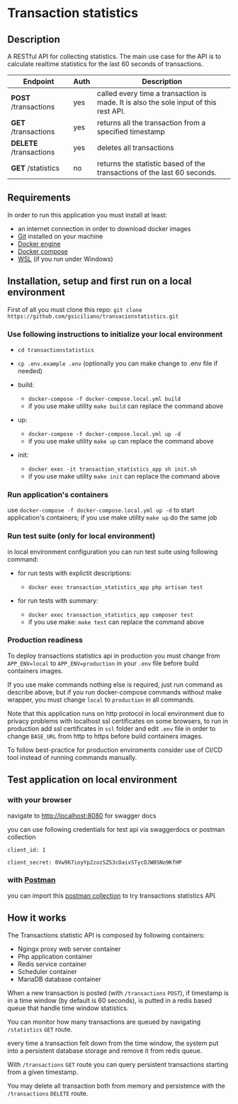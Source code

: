 # Transaction statistics

## Description

A RESTful API for collecting statistics. The main use case for the API is to calculate realtime statistics for the last 60 seconds of transactions.

| Endpoint                 | Auth | Description                                                                          |
| ------------------------ | ---- | ------------------------------------------------------------------------------------ |
| **POST** /transactions   | yes  | called every time a transaction is made. It is also the sole input of this rest API. |
| **GET** /transactions    | yes  | returns all the transaction from a specified timestamp                               |
| **DELETE** /transactions | yes  | deletes all transactions                                                             |
| **GET** /statistics      | no   | returns the statistic based of the transactions of the last 60 seconds.              |

## Requirements

In order to run this application you must install at least:

- an internet connection in order to download docker images
- [Git](https://git-scm.com/) installed on your machine 
- [Docker engine](https://docs.docker.com/engine/install/)
- [Docker compose](https://docs.docker.com/compose/install/)
- [WSL](https://docs.microsoft.com/en-us/windows/wsl/setup/environment) (if you run under Windows)

## Installation, setup and first run on a local environment

First of all you must clone this repo: `git clone https://github.com/gsiciliano/transacionstatistics.git`

### Use following instructions to initialize your local environment

- `cd transactionstatistics`
- `cp .env.example .env` (optionally you can make change to .env file if needed)
  
- build:  
  - `docker-compose -f docker-compose.local.yml build`
  - if you use make utility `make build` can replace the command above
- up:
  - `docker-compose -f docker-compose.local.yml up -d`
  - if you use make utility `make up` can replace the command above
- init:
  - `docker exec -it transaction_statistics_app sh init.sh`
  - if you use make utility `make init` can replace the command above
  
### Run application's containers

use `docker-compose -f docker-compose.local.yml up -d` to start application's containers; if you use make utility `make up` do the same job

### Run test suite (only for local environment)

in local environment configuration you can run test suite using following command:

- for run tests with explictit descriptions:
  - `docker exec transaction_statistics_app php artisan test`

- for run tests with summary:
  - `docker exec transaction_statistics_app composer test`
  - if you use make: `make test` can replace the command above

### Production readiness

To deploy transactions statistics api in production you must change from `APP_ENV=local` to `APP_ENV=production` in your `.env` file before build containers images.

If you use make commands nothing else is required, just run command as describe above, but if you run docker-compose commands without make wrapper, you must change `local` to `production` in all commands.

Note that this application runs on http protocol in local environment due to privacy problems with localhost ssl certificates on some browsers, to run in production add ssl certificates in `ssl` folder and edit `.env` file in order to change `BASE_URL` from http to https before build containers images.

To follow best-practice for production enviroments consider use of CI/CD tool instead of running commands manually.  

## Test application on local environment

### with your browser

navigate to <http://localhost:8080> for swagger docs

you can use following credentials for test api via swaggerdocs or postman collection

`client_id: 1`

`client_secret: 0Vw967ioyYp2zozSZS3cOaivSTycOJW0SNo9KfHP`

### with [Postman](https://www.postman.com/)

you can import this [postman collection](postman/Transaction%20Statistics.postman_collection.json) to try transactions statistics API.

## How it works

The Transactions statistic API is composed by following containers:

- Ngingx proxy web server container
- Php application container
- Redis service container
- Scheduler container
- MariaDB database container

When a new transaction is posted (with `/transactions` `POST`), if timestamp is in a time window (by default is 60 seconds), is putted in a redis based queue that handle time window statistics.

You can monitor how many transactions are queued by navigating `/statistics` `GET` route.

every time a transaction felt down from the time window, the system put into a persistent database storage and remove it from redis queue.

With `/transactions` `GET` route you can query persistent transactions starting from a given timestamp.

You may delete all transaction both from memory and persistence with the `/transactions` `DELETE` route.
